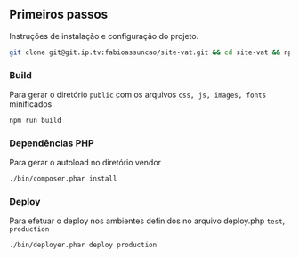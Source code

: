 ## Primeiros passos

Instruções de instalação e configuração do projeto.

```sh
git clone git@git.ip.tv:fabioassuncao/site-vat.git && cd site-vat && npm install
```

### Build

Para gerar o diretório `public` com os arquivos `css, js, images, fonts` minificados

```sh
npm run build
```

### Dependências PHP

Para gerar o autoload no diretório vendor

```sh
./bin/composer.phar install
```

### Deploy

Para efetuar o deploy nos ambientes definidos no arquivo deploy.php `test`, `production`

```sh
./bin/deployer.phar deploy production
```